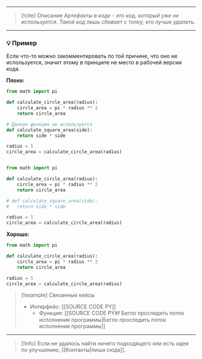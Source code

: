 ***

> [!cite] Описание
>_Артефакты в коде - это код, который уже не используется.
Такой код лишь сбивает с толку, его лучше удалить._

***
### 💡 Пример
Если что-то можно закомментировать по той причине, что оно не используется, значит этому в принципе не место в рабочей версии кода.

**Плохо:**
```python
from math import pi

def calculate_circle_area(radius):
	circle_area = pi * radius ** 2
	return circle_area

# Данная функция не используется
def calculate_square_area(side):
	return side * side

radius = 5
circle_area = calculate_circle_area(radius)


from math import pi

def calculate_circle_area(radius):
	circle_area = pi * radius ** 2
	return circle_area

# def calculate_square_area(side):
#	return side * side

radius = 5
circle_area = calculate_circle_area(radius)
```

**Хорошо:**
```python
from math import pi

def calculate_circle_area(radius):
	circle_area = pi * radius ** 2
	return circle_area

radius = 5
circle_area = calculate_circle_area(radius)
```

> [!example] Связанные кейсы
>- Интерфейс: [[SOURCE CODE PY]]
>	- Функция: [[SOURCE CODE PY#𝑓 Бегло проследить поток исполнения программы|Бегло проследить поток исполнения программы]]

***

> [!info]
> Если не удалось найти ничего подходящего или есть идея по улучшению, [[Контакты|пиши сюда]].

